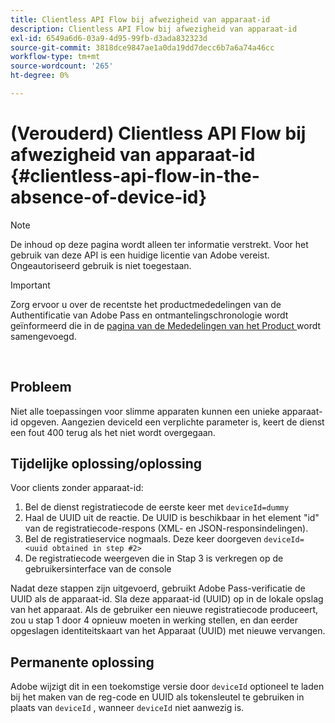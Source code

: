 ```yaml
---
title: Clientless API Flow bij afwezigheid van apparaat-id
description: Clientless API Flow bij afwezigheid van apparaat-id
exl-id: 6549a6d6-03a9-4d95-99fb-d3ada832323d
source-git-commit: 3818dce9847ae1a0da19dd7decc6b7a6a74a46cc
workflow-type: tm+mt
source-wordcount: '265'
ht-degree: 0%

---
```


# (Verouderd) Clientless API Flow bij afwezigheid van apparaat-id {#clientless-api-flow-in-the-absence-of-device-id}

>[!NOTE]
>
>De inhoud op deze pagina wordt alleen ter informatie verstrekt. Voor het gebruik van deze API is een huidige licentie van Adobe vereist. Ongeautoriseerd gebruik is niet toegestaan.

>[!IMPORTANT]
>
> Zorg ervoor u over de recentste het productmededelingen van de Authentificatie van Adobe Pass en ontmantelingschronologie wordt geïnformeerd die in de [ pagina van de Mededelingen van het Product ](/help/authentication/product-announcements.md) wordt samengevoegd.

</br>


## Probleem

Niet alle toepassingen voor slimme apparaten kunnen een unieke apparaat-id opgeven.  Aangezien deviceId een verplichte parameter is, keert de dienst een fout 400 terug als het niet wordt overgegaan.


## Tijdelijke oplossing/oplossing

Voor clients zonder apparaat-id:

1. Bel de dienst registratiecode de eerste keer met `deviceId=dummy`
1. Haal de UUID uit de reactie. De UUID is beschikbaar in het element &quot;id&quot; van de registratiecode-respons (XML- en JSON-responsindelingen).
1. Bel de registratieservice nogmaals. Deze keer doorgeven `deviceId=<uuid obtained in step #2>`
1. De registratiecode weergeven die in Stap 3 is verkregen op de gebruikersinterface van de console


Nadat deze stappen zijn uitgevoerd, gebruikt Adobe Pass-verificatie de UUID als de apparaat-id. Sla deze apparaat-id (UUID) op in de lokale opslag van het apparaat. Als de gebruiker een nieuwe registratiecode produceert, zou u stap 1 door 4 opnieuw moeten in werking stellen, en dan eerder opgeslagen identiteitskaart van het Apparaat (UUID) met nieuwe vervangen.



## Permanente oplossing

Adobe wijzigt dit in een toekomstige versie door `deviceId` optioneel te laden bij het maken van de reg-code en UUID als tokensleutel te gebruiken in plaats van `deviceId` , wanneer `deviceId` niet aanwezig is.

<!--
## Related Information

- [Clientless API Reference](/help/authentication/rest-api-reference.md)
-->
